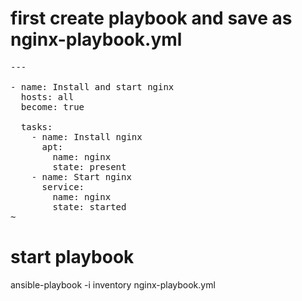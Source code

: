 # first create playbook and save as nginx-playbook.yml
<pre>
---

- name: Install and start nginx
  hosts: all
  become: true

  tasks:
    - name: Install nginx
      apt:
        name: nginx
        state: present
    - name: Start nginx
      service:
        name: nginx
        state: started
~                         
</pre>

# start playbook 
  
ansible-playbook -i inventory nginx-playbook.yml 



